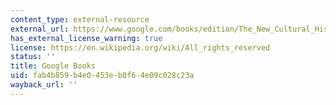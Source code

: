 ```yaml
---
content_type: external-resource
external_url: https://www.google.com/books/edition/The_New_Cultural_History/hYocRS2OkIwC?hl=en&gbpv=1
has_external_license_warning: true
license: https://en.wikipedia.org/wiki/All_rights_reserved
status: ''
title: Google Books
uid: fab4b859-b4e0-453e-b0f6-4e09c028c23a
wayback_url: ''
---
```

